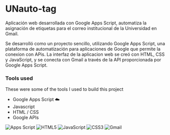 # UNauto-tag

Aplicación web desarrollada con Google Apps Script, automatiza la asignación de etiquetas para el correo institucional de la Universidad en Gmail.

Se desarrolló como un proyecto sencillo, utilizando Google Apps Script, una plataforma de automatización para aplicaciones de Google que permite la conexion con APis. La interfaz de la aplicacion web se creó con HTML, CSS y JavaScript, y se conecta con Gmail a través de la API proporcionada por Google Apps Script.

### Tools used
These were some of the tools I used to build this project
- Google Apps Script ☁️
- Javascript
- HTML / CSS
- Google APIs


![Apps Script](https://img.shields.io/badge/Apps%20Script-4285F4?style=for-the-badge&logo=googleappsscript&logoColor=white)
![HTML5](https://img.shields.io/badge/html5-%23E34F26.svg?style=for-the-badge&logo=html5&logoColor=white)
![JavaScript](https://img.shields.io/badge/javascript-%23323330.svg?style=for-the-badge&logo=javascript&logoColor=%23F7DF1E)
![CSS3](https://img.shields.io/badge/css3-%231572B6.svg?style=for-the-badge&logo=css3&logoColor=white)
![Gmail](https://img.shields.io/badge/Gmail-D14836?style=for-the-badge&logo=gmail&logoColor=white)
